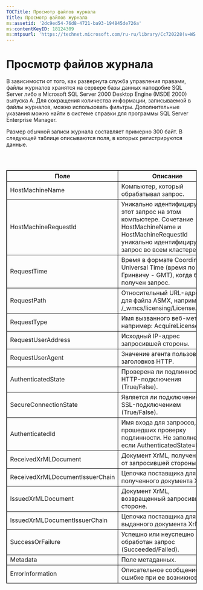 ```yaml
---
TOCTitle: Просмотр файлов журнала
Title: Просмотр файлов журнала
ms:assetid: '2dc9ed54-76d8-4721-ba93-194845de726a'
ms:contentKeyID: 18124309
ms:mtpsurl: 'https://technet.microsoft.com/ru-ru/library/Cc720228(v=WS.10)'
---
```


Просмотр файлов журнала
=======================

В зависимости от того, как развернута служба управления правами, файлы журналов хранятся на сервере базы данных наподобие SQL Server либо в Microsoft SQL Server 2000 Desktop Engine (MSDE 2000) выпуска A. Для сокращения количества информации, записываемой в файлы журналов, можно использовать фильтры. Дополнительные указания можно найти в системе справки для программы SQL Server Enterprise Manager.

Размер обычной записи журнала составляет примерно 300 байт. В следующей таблице описываются поля, в которых регистрируются данные.

###  

 
<table style="border:1px solid black;">
<colgroup>
<col width="50%" />
<col width="50%" />
</colgroup>
<thead>
<tr class="header">
<th style="border:1px solid black;" >Поле</th>
<th style="border:1px solid black;" >Описание</th>
</tr>
</thead>
<tbody>
<tr class="odd">
<td style="border:1px solid black;">HostMachineName</td>
<td style="border:1px solid black;">Компьютер, который обрабатывал запрос.</td>
</tr>
<tr class="even">
<td style="border:1px solid black;">HostMachineRequestId</td>
<td style="border:1px solid black;">Уникально идентифицирует этот запрос на этом компьютере. Сочетание HostMachineName и HostMachineRequestId уникально идентифицирует запрос во всем кластере.</td>
</tr>
<tr class="odd">
<td style="border:1px solid black;">RequestTime</td>
<td style="border:1px solid black;">Время в формате Coordinated Universal Time (время по Гринвичу - GMT), когда был получен запрос.</td>
</tr>
<tr class="even">
<td style="border:1px solid black;">RequestPath</td>
<td style="border:1px solid black;">Относительный URL-адрес для файла ASMX, например: /_wmcs/licensing/License.asmx.</td>
</tr>
<tr class="odd">
<td style="border:1px solid black;">RequestType</td>
<td style="border:1px solid black;">Имя вызванного веб-метода, например: AcquireLicense.</td>
</tr>
<tr class="even">
<td style="border:1px solid black;">RequestUserAddress</td>
<td style="border:1px solid black;">Исходный IP-адрес запросившей стороны.</td>
</tr>
<tr class="odd">
<td style="border:1px solid black;">RequestUserAgent</td>
<td style="border:1px solid black;">Значение агента пользователя заголовков HTTP.</td>
</tr>
<tr class="even">
<td style="border:1px solid black;">AuthenticatedState</td>
<td style="border:1px solid black;">Проверена ли подлинность HTTP-подключения (True/False).</td>
</tr>
<tr class="odd">
<td style="border:1px solid black;">SecureConnectionState</td>
<td style="border:1px solid black;">Является ли подключение SSL-подключением (True/False).</td>
</tr>
<tr class="even">
<td style="border:1px solid black;">AuthenticatedId</td>
<td style="border:1px solid black;">Имя входа для запросов, прошедших проверку подлинности. Не заполнено, если AuthenticatedState=False.</td>
</tr>
<tr class="odd">
<td style="border:1px solid black;">ReceivedXrMLDocument</td>
<td style="border:1px solid black;">Документ XrML, полученный от запросившей стороны.</td>
</tr>
<tr class="even">
<td style="border:1px solid black;">ReceivedXrMLDocumentIssuerChain</td>
<td style="border:1px solid black;">Цепочка поставщика для полученного документа XrML.</td>
</tr>
<tr class="odd">
<td style="border:1px solid black;">IssuedXrMLDocument</td>
<td style="border:1px solid black;">Документ XrML, возвращенный запросившей стороне.</td>
</tr>
<tr class="even">
<td style="border:1px solid black;">IssuedXrMLDocumentIssuerChain</td>
<td style="border:1px solid black;">Цепочка поставщика для выданного документа XrML.</td>
</tr>
<tr class="odd">
<td style="border:1px solid black;">SuccessOrFailure</td>
<td style="border:1px solid black;">Успешно или неуспешно обработан запрос (Succeeded/Failed).</td>
</tr>
<tr class="even">
<td style="border:1px solid black;">Metadata</td>
<td style="border:1px solid black;">Поле метаданных.</td>
</tr>
<tr class="odd">
<td style="border:1px solid black;">ErrorInformation</td>
<td style="border:1px solid black;">Описательное сообщение об ошибке при ее возникновении.</td>
</tr>
</tbody>
</table>
